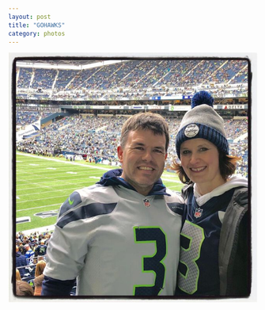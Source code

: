 ```yaml
---
layout: post
title: "GOHAWKS"
category: photos
---
```


[![GOHAWKS](/instagram/th-B3LRI4EpyW4.jpg)](https://www.instagram.com/p/B3LRI4EpyW4/)
